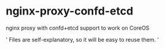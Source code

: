 nginx-proxy-confd-etcd
======================

nginx proxy with confd+etcd support to work on CoreOS

'
Files are self-explanatory, so it will be easy to reuse them. 
'
